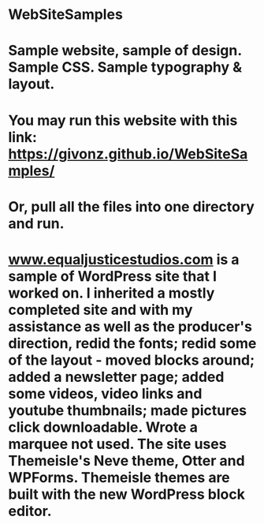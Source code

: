 # WebSiteSamples
#
# Sample website, sample of design.  Sample CSS.  Sample typography & layout.
#
# You may run this website with this link:  https://givonz.github.io/WebSiteSamples/
#
# Or, pull all the files into one directory and run.
#
# www.equaljusticestudios.com is a sample of WordPress site that I worked on.  I inherited a mostly completed site and with my assistance as well as the producer's direction, redid the fonts; redid some of the layout - moved blocks around; added a newsletter page; added some videos, video links and youtube thumbnails; made pictures click downloadable. Wrote a marquee not used. The site uses Themeisle's Neve theme, Otter and WPForms.  Themeisle themes are built with the new WordPress block editor.
